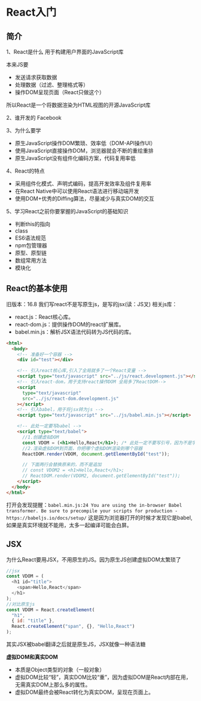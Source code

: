 # React入门

## 简介
1、React是什么
用于构建用户界面的JavaScript库

本来JS要
- 发送请求获取数据
- 处理数据（过滤、整理格式等）
- 操作DOM呈现页面（React只做这个）

所以React是一个将数据渲染为HTML视图的开源JavaScript库

2、谁开发的
Facebook

3、为什么要学
- 原生JavaScript操作DOM繁琐、效率低（DOM-API操作UI）
- 使用JavaScript直接操作DOM，浏览器就会不断的重绘重排
- 原生JavaScript没有组件化编码方案，代码复用率低

4、React的特点
- 采用组件化模式、声明式编码，提高开发效率及组件复用率
- 在React Native中可以使用React语法进行移动端开发
- 使用DOM+优秀的Diffing算法，尽量减少与真实DOM的交互
  
5、学习React之前你要掌握的JavaScript的基础知识
- 判断this的指向
- class
- ES6语法规范
- npm包管理器
- 原型、原型链
- 数组常用方法
- 模块化

## React的基本使用
旧版本：16.8
我们写react不是写原生js，是写的jsx(读：JS叉)
相关js库：
- react.js：React核心库。
- react-dom.js：提供操作DOM的react扩展库。
- babel.min.js：解析JSX语法代码转为JS代码的库。

```html
<html>
  <body>
    <!-- 准备好一个容器 -->
    <div id="test"></div>

    <!-- 引入react核心库,引入了全局就多了一个React变量 -->
    <script type="text/javascript" src="../js/react.development.js"></script>
    <!-- 引入react-dom，用于支持react操作DOM 全局多了ReactDOM-->
    <script
      type="text/javascript"
      src="../js/react-dom.development.js"
    ></script>
    <!-- 引入babel，用于将jsx转为js -->
    <script type="text/javascript" src="../js/babel.min.js"></script>

    <!-- 此处一定要写babel -->
    <script type="text/babel">
      //1.创建虚拟DOM
      const VDOM = (<h1>Hello,React</h1>); /* 此处一定不要写引号，因为不是字符串 */
      //2.渲染虚拟DOM到页面，你把哪个虚拟DOM渲染到哪个容器
      ReactDOM.render(VDOM, document.getElementById("test"));

      // 下面两行会替换原来的，而不是追加
      // const VDOM2 = <h1>Hello,React</h1>;
      // ReactDOM.render(VDOM2, document.getElementById("test"));
    </script>
  </body>
</html>

```

打开会发现提醒：`babel.min.js:24 You are using the in-browser Babel transformer. Be sure to precompile your scripts for production - https://babeljs.io/docs/setup/` 这是因为浏览器打开的时候才发现它是babel,如果是真实环境就不能用，太多一起编译可能会白屏。

## JSX
为什么React要用JSX，不用原生的JS。因为原生JS创建虚拟DOM太繁琐了

```js
//jsx
const VDOM = (
  <h1 id="title">
    <span>Hello,React</span>
  </h1>
);
//对比原生js
const VDOM = React.createElement(
  "h1",
  { id: "title" },
  React.createElement("span", {}, "Hello,React")
);
```
其实JSX被babel翻译之后就是原生JS，JSX就像一种语法糖

**虚拟DOM和真实DOM**
- 本质是Object类型的对象（一般对象）
- 虚拟DOM比较“轻”，真实DOM比较“重”，因为虚拟DOM是React内部在用，无需真实DOM上那么多的属性。
- 虚拟DOM最终会被React转化为真实DOM，呈现在页面上。